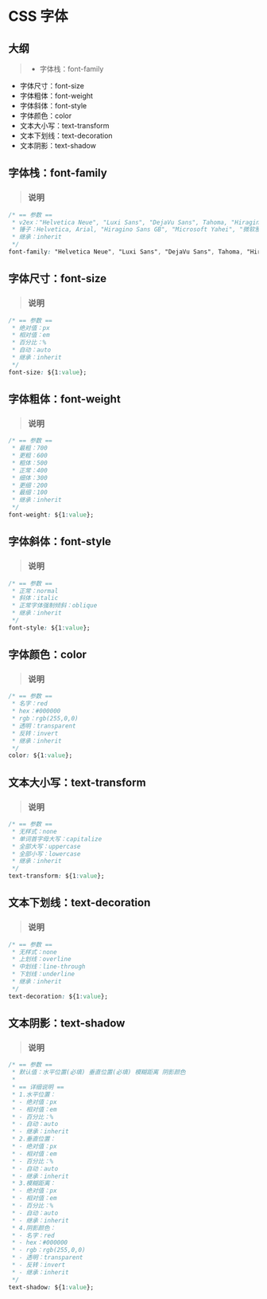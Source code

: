 # CSS 字体

## 大纲
> * 字体栈：font-family
* 字体尺寸：font-size
* 字体粗体：font-weight
* 字体斜体：font-style
* 字体颜色：color
* 文本大小写：text-transform
* 文本下划线：text-decoration
* 文本阴影：text-shadow

## 字体栈：font-family
> ### 说明
```css
/* == 参数 ==
 * v2ex："Helvetica Neue", "Luxi Sans", "DejaVu Sans", Tahoma, "Hiragino Sans GB", "Microsoft Yahei", sans-serif;
 * 锤子：Helvetica, Arial, "Hiragino Sans GB", "Microsoft Yahei", "微软雅黑", STHeiti, "华文细黑", sans-serif;
 * 继承：inherit
 */
font-family: "Helvetica Neue", "Luxi Sans", "DejaVu Sans", Tahoma, "Hiragino Sans GB", "Microsoft Yahei", sans-serif;
```

## 字体尺寸：font-size
> ### 说明
```css
/* == 参数 ==
 * 绝对值：px
 * 相对值：em
 * 百分比：%
 * 自动：auto
 * 继承：inherit
 */
font-size: ${1:value};
```

## 字体粗体：font-weight
> ### 说明
```css
/* == 参数 ==
 * 最粗：700
 * 更粗：600
 * 粗体：500
 * 正常：400
 * 细体：300
 * 更细：200
 * 最细：100
 * 继承：inherit
 */
font-weight: ${1:value};
```

## 字体斜体：font-style
> ### 说明
```css
/* == 参数 ==
 * 正常：normal
 * 斜体：italic
 * 正常字体强制倾斜：oblique
 * 继承：inherit
 */
font-style: ${1:value};
```

## 字体颜色：color
> ### 说明
```css
/* == 参数 ==
 * 名字：red
 * hex：#000000
 * rgb：rgb(255,0,0)
 * 透明：transparent
 * 反转：invert
 * 继承：inherit
 */
color: ${1:value};
```

## 文本大小写：text-transform
> ### 说明
```css
/* == 参数 ==
 * 无样式：none
 * 单词首字母大写：capitalize
 * 全部大写：uppercase
 * 全部小写：lowercase
 * 继承：inherit
 */
text-transform: ${1:value};
```

## 文本下划线：text-decoration
> ### 说明
```css
/* == 参数 ==
 * 无样式：none
 * 上划线：overline
 * 中划线：line-through
 * 下划线：underline
 * 继承：inherit
 */
text-decoration: ${1:value};
```

## 文本阴影：text-shadow
> ### 说明
```css
/* == 参数 ==
 * 默认值：水平位置(必填) 垂直位置(必填) 模糊距离 阴影颜色
 *
 * == 详细说明 ==
 * 1.水平位置：
 * - 绝对值：px
 * - 相对值：em
 * - 百分比：%
 * - 自动：auto
 * - 继承：inherit
 * 2.垂直位置：
 * - 绝对值：px
 * - 相对值：em
 * - 百分比：%
 * - 自动：auto
 * - 继承：inherit
 * 3.模糊距离：
 * - 绝对值：px
 * - 相对值：em
 * - 百分比：%
 * - 自动：auto
 * - 继承：inherit
 * 4.阴影颜色：
 * - 名字：red
 * - hex：#000000
 * - rgb：rgb(255,0,0)
 * - 透明：transparent
 * - 反转：invert
 * - 继承：inherit
 */
text-shadow: ${1:value};
```
